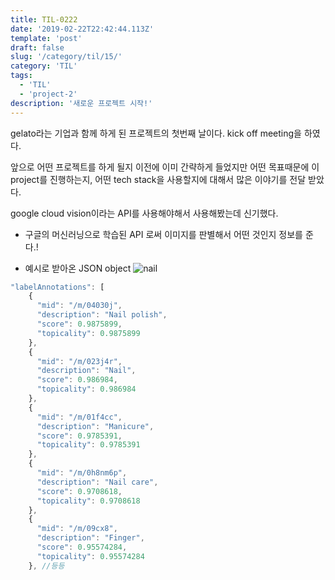 ```yaml
---
title: TIL-0222
date: '2019-02-22T22:42:44.113Z'
template: 'post'
draft: false
slug: '/category/til/15/'
category: 'TIL'
tags:
  - 'TIL'
  - 'project-2'
description: '새로운 프로젝트 시작!'
---
```


gelato라는 기업과 함께 하게 된 프로젝트의 첫번째 날이다.
kick off meeting을 하였다.

앞으로 어떤 프로젝트를 하게 될지 이전에 이미 간략하게 들었지만 어떤 목표때문에 이 project를 진행하는지, 어떤 tech stack을 사용할지에 대해서 많은 이야기를 전달 받았다.

google cloud vision이라는 API를 사용해야해서 사용해봤는데 신기했다.

- 구글의 머신러닝으로 학습된 API 로써 이미지를 판별해서 어떤 것인지 정보를 준다.!

* 예시로 받아온 JSON object
  ![nail](/media/google_cloud_vision_nail_image)

```javascript
"labelAnnotations": [
    {
      "mid": "/m/04030j",
      "description": "Nail polish",
      "score": 0.9875899,
      "topicality": 0.9875899
    },
    {
      "mid": "/m/023j4r",
      "description": "Nail",
      "score": 0.986984,
      "topicality": 0.986984
    },
    {
      "mid": "/m/01f4cc",
      "description": "Manicure",
      "score": 0.9785391,
      "topicality": 0.9785391
    },
    {
      "mid": "/m/0h8nm6p",
      "description": "Nail care",
      "score": 0.9708618,
      "topicality": 0.9708618
    },
    {
      "mid": "/m/09cx8",
      "description": "Finger",
      "score": 0.95574284,
      "topicality": 0.95574284
    }, //등등
```

